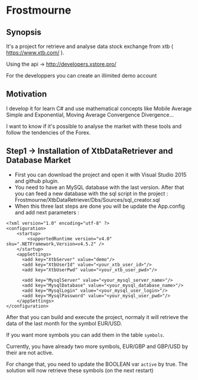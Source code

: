 # Frostmourne

## Synopsis

It's a project for retrieve and analyse data stock exchange from xtb ( https://www.xtb.com/ ).


Using the api -> http://developers.xstore.pro/


For the developpers you can create an illimited demo account

## Motivation

I develop it for learn C# and use mathematical concepts like Mobile Average Simple and Exponential, Moving Average Convergence Divergence...


I want to know if it's possible to analyse the market with these tools and follow the tendencies of the Forex.


## Step1 -> Installation of XtbDataRetriever and Database Market

- First you can download the project and open it with Visual Studio 2015 and github plugin.
- You need to have an MySQL database with the last version. After that you can feed a new database with the sql script in the project : 
Frostmourne/XtbDataRetriever/Dbs/Sources/sql_creator.sql
- When this three last steps are done you will be update the App.config and add next parameters :


```
<?xml version="1.0" encoding="utf-8" ?>
<configuration>
    <startup> 
        <supportedRuntime version="v4.0" sku=".NETFramework,Version=v4.5.2" />
    </startup>
    <appSettings>
      <add key="XtbServer" value="demo"/>
      <add key="XtbUserId" value="<your_xtb_user_id>"/>
      <add key="XtbUserPwd" value="<your_xtb_user_pwd>"/>

      <add key="MysqlServer" value="<your_mysql_server_name>"/>
      <add key="MysqlDatabase" value="<your_mysql_database_name>"/>
      <add key="MysqlLogin" value="<your_mysql_user_login>"/>
      <add key="MysqlPassword" value="<your_mysql_user_pwd>"/>
    </appSettings>
</configuration>
```

After that you can build and execute the project, normaly it will retrieve the data of the last month for the symbol EUR/USD.


If you want more symbols you can add them in the table `symbols`. 


Currently, you have already two more symbols, EUR/GBP and GBP/USD by their are not active.


For change that, you need to update the BOOLEAN var `active` by true. The solution will now retrieve these symbols (on the next restart)

